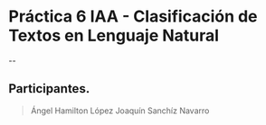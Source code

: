# Práctica 6 IAA - Clasificación de Textos en Lenguaje Natural
--
## Participantes.
> Ángel Hamilton López
> Joaquín Sanchíz Navarro
